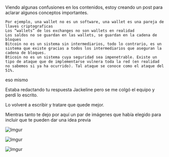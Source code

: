 Viendo algunas confusiones en los contenidos, estoy creando un post para aclarar algunos conceptos importantes.

    Por ejemplo, una wallet no es un software, una wallet es una pareja de llaves criptograficas
    Los “wallets” de los exchanges no son wallets en realidad
    Los saldos no se guardan en las wallets, se guardan en la cadena de bloques
    Bitcoin no es un sistema sin intermediarios, todo lo contrario, es un sistema que existe gracias a todos los intermediarios que aseguran la cadena de bloques.
    Bticoin no es un sistema cuya seguridad sea impenetrable. Existe un tipo de ataque que de implementarse vulnera toda la red (en realidad no sabemos si ya ha ocurrido). Tal ataque se conoce como el ataque del 51%.

eso mismo

Estaba redactando tu respuesta Jackeline pero se me colgó el equipo y perdí lo escrito.

Lo volveré a escribir y tratare que quede mejor.

Mientras tanto te dejo por aquí un par de imágenes que había elegido para incluir que te pueden dar una idea previa

![Imgur](https://i.imgur.com/rq4EQmy.png)

![Imgur](https://i.imgur.com/zdATceS.jpg)

![Imgur](https://i.imgur.com/L4otBva.jpg)


